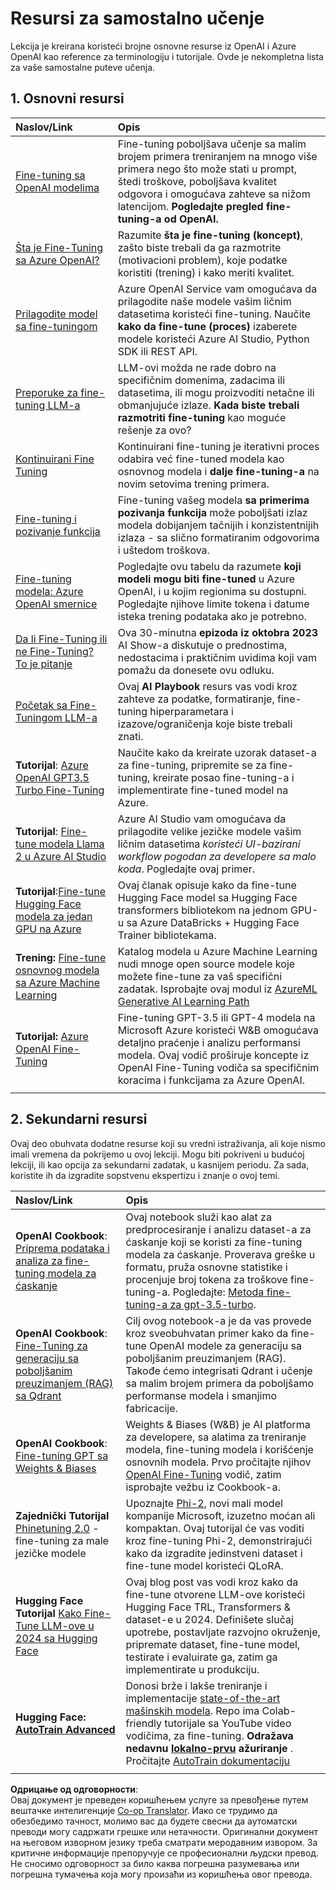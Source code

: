<!--
CO_OP_TRANSLATOR_METADATA:
{
  "original_hash": "c2f423d1402f71ca3869ec135bb77d16",
  "translation_date": "2025-05-20T08:51:07+00:00",
  "source_file": "18-fine-tuning/RESOURCES.md",
  "language_code": "sr"
}
-->
# Resursi za samostalno učenje

Lekcija je kreirana koristeći brojne osnovne resurse iz OpenAI i Azure OpenAI kao reference za terminologiju i tutorijale. Ovde je nekompletna lista za vaše samostalne puteve učenja.

## 1. Osnovni resursi

| Naslov/Link                                                                                                                                                                                                                   | Opis                                                                                                                                                                                                                                                                                                                   |
| :--------------------------------------------------------------------------------------------------------------------------------------------------------------------------------------------------------------------------- | :---------------------------------------------------------------------------------------------------------------------------------------------------------------------------------------------------------------------------------------------------------------------------------------------------------------------------- |
| [Fine-tuning sa OpenAI modelima](https://platform.openai.com/docs/guides/fine-tuning?WT.mc_id=academic-105485-koreyst)                                                                                                       | Fine-tuning poboljšava učenje sa malim brojem primera treniranjem na mnogo više primera nego što može stati u prompt, štedi troškove, poboljšava kvalitet odgovora i omogućava zahteve sa nižom latencijom. **Pogledajte pregled fine-tuning-a od OpenAI.**                                                                                    |
| [Šta je Fine-Tuning sa Azure OpenAI?](https://learn.microsoft.com/azure/ai-services/openai/concepts/fine-tuning-considerations#what-is-fine-tuning-with-azure-openai?WT.mc_id=academic-105485-koreyst)                   | Razumite **šta je fine-tuning (koncept)**, zašto biste trebali da ga razmotrite (motivacioni problem), koje podatke koristiti (trening) i kako meriti kvalitet.                                                                                                                                                                           |
| [Prilagodite model sa fine-tuningom](https://learn.microsoft.com/azure/ai-services/openai/how-to/fine-tuning?tabs=turbo%2Cpython&pivots=programming-language-studio#continuous-fine-tuning?WT.mc_id=academic-105485-koreyst) | Azure OpenAI Service vam omogućava da prilagodite naše modele vašim ličnim datasetima koristeći fine-tuning. Naučite **kako da fine-tune (proces)** izaberete modele koristeći Azure AI Studio, Python SDK ili REST API.                                                                                                                                |
| [Preporuke za fine-tuning LLM-a](https://learn.microsoft.com/ai/playbook/technology-guidance/generative-ai/working-with-llms/fine-tuning-recommend?WT.mc_id=academic-105485-koreyst)                                    | LLM-ovi možda ne rade dobro na specifičnim domenima, zadacima ili datasetima, ili mogu proizvoditi netačne ili obmanjujuće izlaze. **Kada biste trebali razmotriti fine-tuning** kao moguće rešenje za ovo?                                                                                                                                  |
| [Kontinuirani Fine Tuning](https://learn.microsoft.com/azure/ai-services/openai/how-to/fine-tuning?tabs=turbo%2Cpython&pivots=programming-language-studio#continuous-fine-tuning?WT.mc_id=academic-105485-koreyst)             | Kontinuirani fine-tuning je iterativni proces odabira već fine-tuned modela kao osnovnog modela i **dalje fine-tuning-a** na novim setovima trening primera.                                                                                                                                                     |
| [Fine-tuning i pozivanje funkcija](https://learn.microsoft.com/azure/ai-services/openai/how-to/fine-tuning-functions?WT.mc_id=academic-105485-koreyst)                                                                       | Fine-tuning vašeg modela **sa primerima pozivanja funkcija** može poboljšati izlaz modela dobijanjem tačnijih i konzistentnijih izlaza - sa slično formatiranim odgovorima i uštedom troškova.                                                                                                                                        |
| [Fine-tuning modela: Azure OpenAI smernice](https://learn.microsoft.com/azure/ai-services/openai/concepts/models#fine-tuning-models?WT.mc_id=academic-105485-koreyst)                                                        | Pogledajte ovu tabelu da razumete **koji modeli mogu biti fine-tuned** u Azure OpenAI, i u kojim regionima su dostupni. Pogledajte njihove limite tokena i datume isteka trening podataka ako je potrebno.                                                                                                                            |
| [Da li Fine-Tuning ili ne Fine-Tuning? To je pitanje](https://learn.microsoft.com/shows/ai-show/to-fine-tune-or-not-fine-tune-that-is-the-question?WT.mc_id=academic-105485-koreyst)                                      | Ova 30-minutna **epizoda iz oktobra 2023** AI Show-a diskutuje o prednostima, nedostacima i praktičnim uvidima koji vam pomažu da donesete ovu odluku.                                                                                                                                                                                        |
| [Početak sa Fine-Tuningom LLM-a](https://learn.microsoft.com/ai/playbook/technology-guidance/generative-ai/working-with-llms/fine-tuning-recommend?WT.mc_id=academic-105485-koreyst)                                             | Ovaj **AI Playbook** resurs vas vodi kroz zahteve za podatke, formatiranje, fine-tuning hiperparametara i izazove/ograničenja koje biste trebali znati.                                                                                                                                                                         |
| **Tutorijal**: [Azure OpenAI GPT3.5 Turbo Fine-Tuning](https://learn.microsoft.com/azure/ai-services/openai/tutorials/fine-tune?tabs=python%2Ccommand-line?WT.mc_id=academic-105485-koreyst)                                  | Naučite kako da kreirate uzorak dataset-a za fine-tuning, pripremite se za fine-tuning, kreirate posao fine-tuning-a i implementirate fine-tuned model na Azure.                                                                                                                                                                                    |
| **Tutorijal**: [Fine-tune modela Llama 2 u Azure AI Studio](https://learn.microsoft.com/azure/ai-studio/how-to/fine-tune-model-llama?WT.mc_id=academic-105485-koreyst)                                                      | Azure AI Studio vam omogućava da prilagodite velike jezičke modele vašim ličnim datasetima _koristeći UI-bazirani workflow pogodan za developere sa malo koda_. Pogledajte ovaj primer.                                                                                                                                                               |
| **Tutorijal**:[Fine-tune Hugging Face modela za jedan GPU na Azure](https://learn.microsoft.com/azure/databricks/machine-learning/train-model/huggingface/fine-tune-model?WT.mc_id=academic-105485-koreyst)               | Ovaj članak opisuje kako da fine-tune Hugging Face model sa Hugging Face transformers bibliotekom na jednom GPU-u sa Azure DataBricks + Hugging Face Trainer bibliotekama.                                                                                                                                                |
| **Trening:** [Fine-tune osnovnog modela sa Azure Machine Learning](https://learn.microsoft.com/training/modules/finetune-foundation-model-with-azure-machine-learning/?WT.mc_id=academic-105485-koreyst)         | Katalog modela u Azure Machine Learning nudi mnoge open source modele koje možete fine-tune za vaš specifični zadatak. Isprobajte ovaj modul iz [AzureML Generative AI Learning Path](https://learn.microsoft.com/training/paths/work-with-generative-models-azure-machine-learning/?WT.mc_id=academic-105485-koreyst) |
| **Tutorijal:** [Azure OpenAI Fine-Tuning](https://docs.wandb.ai/guides/integrations/azure-openai-fine-tuning?WT.mc_id=academic-105485-koreyst)                                                                                | Fine-tuning GPT-3.5 ili GPT-4 modela na Microsoft Azure koristeći W&B omogućava detaljno praćenje i analizu performansi modela. Ovaj vodič proširuje koncepte iz OpenAI Fine-Tuning vodiča sa specifičnim koracima i funkcijama za Azure OpenAI.                                                                         |
|                                                                                                                                                                                                                              |                                                                                                                                                                                                                                                                                                                               |

## 2. Sekundarni resursi

Ovaj deo obuhvata dodatne resurse koji su vredni istraživanja, ali koje nismo imali vremena da pokrijemo u ovoj lekciji. Mogu biti pokriveni u budućoj lekciji, ili kao opcija za sekundarni zadatak, u kasnijem periodu. Za sada, koristite ih da izgradite sopstvenu ekspertizu i znanje o ovoj temi.

| Naslov/Link                                                                                                                                                                                                            | Opis                                                                                                                                                                                                                                                                                                                                                                                                                                                                                                                 |
| :-------------------------------------------------------------------------------------------------------------------------------------------------------------------------------------------------------------------- | :-------------------------------------------------------------------------------------------------------------------------------------------------------------------------------------------------------------------------------------------------------------------------------------------------------------------------------------------------------------------------------------------------------------------------------------------------------------------------------------------------------------------------- |
| **OpenAI Cookbook**: [Priprema podataka i analiza za fine-tuning modela za ćaskanje](https://cookbook.openai.com/examples/chat_finetuning_data_prep?WT.mc_id=academic-105485-koreyst)                                      | Ovaj notebook služi kao alat za predprocesiranje i analizu dataset-a za ćaskanje koji se koristi za fine-tuning modela za ćaskanje. Proverava greške u formatu, pruža osnovne statistike i procenjuje broj tokena za troškove fine-tuning-a. Pogledajte: [Metoda fine-tuning-a za gpt-3.5-turbo](https://platform.openai.com/docs/guides/fine-tuning?WT.mc_id=academic-105485-koreyst).                                                                                                                                                                   |
| **OpenAI Cookbook**: [Fine-Tuning za generaciju sa poboljšanim preuzimanjem (RAG) sa Qdrant](https://cookbook.openai.com/examples/fine-tuned_qa/ft_retrieval_augmented_generation_qdrant?WT.mc_id=academic-105485-koreyst) | Cilj ovog notebook-a je da vas provede kroz sveobuhvatan primer kako da fine-tune OpenAI modele za generaciju sa poboljšanim preuzimanjem (RAG). Takođe ćemo integrisati Qdrant i učenje sa malim brojem primera da poboljšamo performanse modela i smanjimo fabricacije.                                                                                                                                                                                                                                                                |
| **OpenAI Cookbook**: [Fine-tuning GPT sa Weights & Biases](https://cookbook.openai.com/examples/third_party/gpt_finetuning_with_wandb?WT.mc_id=academic-105485-koreyst)                                             | Weights & Biases (W&B) je AI platforma za developere, sa alatima za treniranje modela, fine-tuning modela i korišćenje osnovnih modela. Prvo pročitajte njihov [OpenAI Fine-Tuning](https://docs.wandb.ai/guides/integrations/openai-fine-tuning/?WT.mc_id=academic-105485-koreyst) vodič, zatim isprobajte vežbu iz Cookbook-a.                                                                                                                                                                                                                  |
| **Zajednički Tutorijal** [Phinetuning 2.0](https://huggingface.co/blog/g-ronimo/phinetuning?WT.mc_id=academic-105485-koreyst) - fine-tuning za male jezičke modele                                                   | Upoznajte [Phi-2](https://www.microsoft.com/research/blog/phi-2-the-surprising-power-of-small-language-models/?WT.mc_id=academic-105485-koreyst), novi mali model kompanije Microsoft, izuzetno moćan ali kompaktan. Ovaj tutorijal će vas voditi kroz fine-tuning Phi-2, demonstrirajući kako da izgradite jedinstveni dataset i fine-tune model koristeći QLoRA.                                                                                                                                                                       |
| **Hugging Face Tutorijal** [Kako Fine-Tune LLM-ove u 2024 sa Hugging Face](https://www.philschmid.de/fine-tune-llms-in-2024-with-trl?WT.mc_id=academic-105485-koreyst)                                               | Ovaj blog post vas vodi kroz kako da fine-tune otvorene LLM-ove koristeći Hugging Face TRL, Transformers & dataset-e u 2024. Definišete slučaj upotrebe, postavljate razvojno okruženje, pripremate dataset, fine-tune model, testirate i evaluirate ga, zatim ga implementirate u produkciju.                                                                                                                                                                                                                                                                |
| **Hugging Face: [AutoTrain Advanced](https://github.com/huggingface/autotrain-advanced?WT.mc_id=academic-105485-koreyst)**                                                                                            | Donosi brže i lakše treniranje i implementacije [state-of-the-art mašinskih modela](https://twitter.com/abhi1thakur/status/1755167674894557291?WT.mc_id=academic-105485-koreyst). Repo ima Colab-friendly tutorijale sa YouTube video vodičima, za fine-tuning. **Odražava nedavnu [lokalno-prvu](https://twitter.com/abhi1thakur/status/1750828141805777057?WT.mc_id=academic-105485-koreyst) ažuriranje** . Pročitajte [AutoTrain dokumentaciju](https://huggingface.co/autotrain?WT.mc_id=academic-105485-koreyst) |
|                                                                                                                                                                                                                       |                                                                                                                                                                                                                                                                                                                                                                                                                                                                                                                             |

**Одрицање од одговорности**:  
Овај документ је преведен коришћењем услуге за превођење путем вештачке интелигенције [Co-op Translator](https://github.com/Azure/co-op-translator). Иако се трудимо да обезбедимо тачност, молимо вас да будете свесни да аутоматски преводи могу садржати грешке или нетачности. Оригинални документ на његовом изворном језику треба сматрати меродавним извором. За критичне информације препоручује се професионални људски превод. Не сносимо одговорност за било каква погрешна разумевања или погрешна тумачења која могу произаћи из коришћења овог превода.